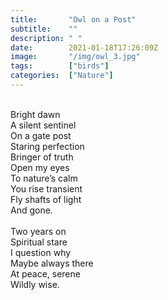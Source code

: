 ```yaml
---
title:       "Owl on a Post"
subtitle:    ""
description: " "
date:        2021-01-18T17:26:09Z
image:       "/img/owl_3.jpg"
tags:        ["birds"]
categories:  ["Nature"]
---
```

<br>Bright dawn
<br>A silent sentinel
<br>On a gate post
<br>Staring perfection
<br>Bringer of truth
<br>Open my eyes
<br>To nature’s calm
<br>You rise transient
<br>Fly shafts of light
<br>And gone.
<br>
<br>Two years on
<br>Spiritual stare
<br>I question why
<br>Maybe always there
<br>At peace, serene
<br>Wildly wise.